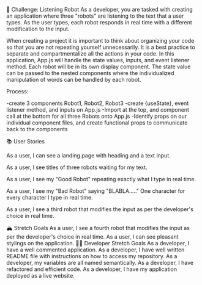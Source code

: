 🤖 Challenge: Listening Robot
As a developer, you are tasked with creating an application where three "robots" are listening to the text that a user types. As the user types, each robot responds in real time with a different modification to the input.

When creating a project it is important to think about organizing your code so that you are not repeating yourself unnecessarily. It is a best practice to separate and compartmentalize all the actions in your code. In this application, App.js will handle the state values, inputs, and event listener method. Each robot will be in its own display component. The state value can be passed to the nested components where the individualized manipulation of words can be handled by each robot.

Process:

-create 3 components Robot1, Robot2, Robot3
-create {useState}, event listener method, and inputs on App.js
-Import at the top, and component call at the bottom for all three Robots onto App.js
-Identify props on our individual component files, and create functional props to communicate back to the components


📚 User Stories


As a user, I can see a landing page with heading and a text input.


As a user, I see titles of three robots waiting for my text.


As a user, I see my "Good Robot" repeating exactly what I type in real time.


As a user, I see my "Bad Robot" saying "BLABLA....." One character for every character I type in real time.


As a user, I see a third robot that modifies the input as per the developer's choice in real time.






🏔 Stretch Goals
As a user, I see a fourth robot that modifies the input as per the developer's choice in real time.
As a user, I can see pleasant stylings on the application.
👩‍💻 Developer Stretch Goals
As a developer, I have a well commented application.
As a developer, I have well written README file with instructions on how to access my repository.
As a developer, my variables are all named semantically.
As a developer, I have refactored and efficient code.
As a developer, I have my application deployed as a live website.